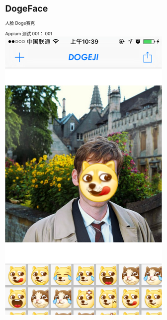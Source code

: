 # DogeFace
人脸 Doge赛克

Appium 测试 001：
001
![](https://raw.githubusercontent.com/makohill/DogeFace/master/IMG_0451.PNG)
